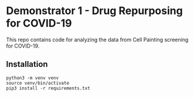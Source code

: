 # Demonstrator 1 - Drug Repurposing for COVID-19

This repo contains code for analyzing the data from Cell Painting screening for COVID-19.

## Installation
```
python3 -m venv venv
source venv/bin/activate
pip3 install -r requirements.txt
```

